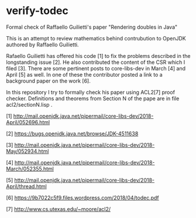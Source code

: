 # verify-todec
Formal check of Raffaello Guilietti's paper "Rendering doubles in Java"

This is an attempt to review mathematics behind contrubution to OpenJDK authored by Raffaello Guilietti.

Rafaello Guilietti has offered his code [1] to fix the problems described in the longstanding issue [2].
He also contributed the content of the CSR which I filed [3].
There are some pertinent posts to core-libs-dev in March [4] and April [5] as well.
In one of these the contributor posted a link to a background paper on the work [6].

In this repository I try to formally check his paper using ACL2[7] proof checker.
Definitions and theorems from Section N of the pape are in file acl2/sectionN.lisp .

[1] http://mail.openjdk.java.net/pipermail/core-libs-dev/2018-April/052696.html

[2] https://bugs.openjdk.java.net/browse/JDK-4511638

[3] http://mail.openjdk.java.net/pipermail/core-libs-dev/2018-May/052934.html

[4] http://mail.openjdk.java.net/pipermail/core-libs-dev/2018-March/052355.html

[5] http://mail.openjdk.java.net/pipermail/core-libs-dev/2018-April/thread.html

[6] https://9b7022c5f9.files.wordpress.com/2018/04/todec.pdf

[7] http://www.cs.utexas.edu/~moore/acl2/
